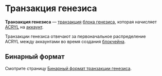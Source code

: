 # Транзакция генезиса

**Транзакция генезиса** — [транзакция](/blockchain/transaction.md) [блока генезиса](/blockchain/block/genesis-block.md), которая начисляет [ACRYL](/blockchain/token/acryl.md) на [аккаунт](/blockchain/account.md).

Транзакции генезиса отвечают за первоначальное распределение ACRYL между аккаунтами во время создания [блокчейна](/blockchain/blockchain.md).

## Бинарный формат

Смотрите страницу [Бинарный формат транзакции генезиса](/blockchain/binary-format/transaction-binary-format/genesis-transaction-binary-format.md).
